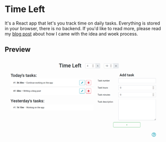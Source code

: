 # Time Left

It's a React app that let's you track time on daily tasks. Everything is stored in your browser, there is no backend. If you'd like to read more, please read my [blog post](https://dev.to/c_v_ya/simple-react-app-to-track-time-2il7) about how I came with the idea and woek process.

## Preview

![Preview of the app](https://github.com/c-v-ya/time-left/blob/master/screenshots/app.png?raw=true "Preview of the app")
